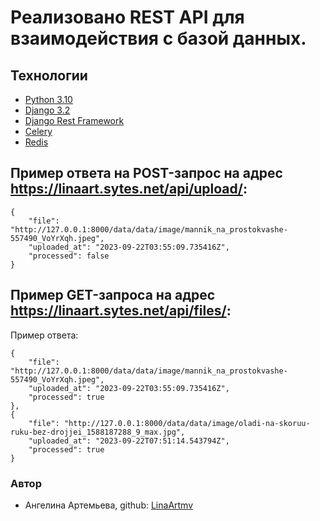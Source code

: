 # Реализовано REST API для взаимодействия с базой данных.

## Технологии

- [Python 3.10](https://www.python.org/downloads/)
- [Django 3.2](https://www.djangoproject.com/)
- [Django Rest Framework](https://www.django-rest-framework.org/)
- [Celery](https://docs.celeryq.dev/en/stable/)
- [Redis](https://redis.io/docs/)

## Пример ответа на POST-запрос на адрес https://linaart.sytes.net/api/upload/: 
```
{
    "file": "http://127.0.0.1:8000/data/data/image/mannik_na_prostokvashe-557490_VoYrXqh.jpeg",
    "uploaded_at": "2023-09-22T03:55:09.735416Z",
    "processed": false
}
```

## Пример GET-запроса на адрес https://linaart.sytes.net/api/files/:

Пример ответа:

```
{
    "file": "http://127.0.0.1:8000/data/data/image/mannik_na_prostokvashe-557490_VoYrXqh.jpeg",
    "uploaded_at": "2023-09-22T03:55:09.735416Z",
    "processed": true
},
{
    "file": "http://127.0.0.1:8000/data/data/image/oladi-na-skoruu-ruku-bez-drojjei_1588187288_9_max.jpg",
    "uploaded_at": "2023-09-22T07:51:14.543794Z",
    "processed": true
}

```


### Автор
- Ангелина Артемьева, github: [LinaArtmv](https://github.com/LinaArtmv)
